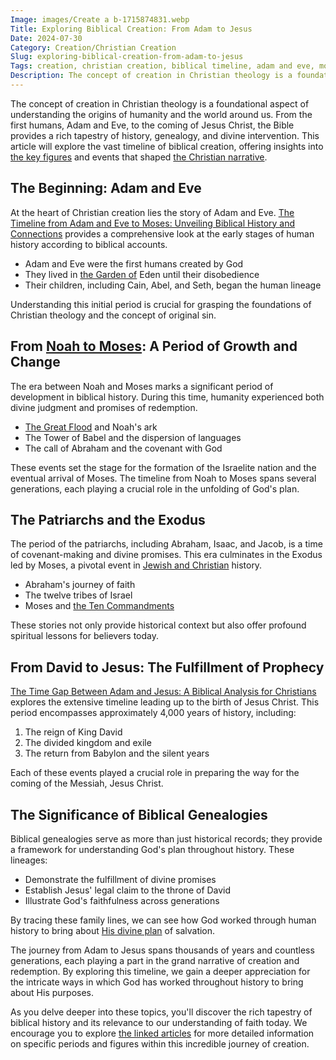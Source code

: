 ```yaml
---
Image: images/Create a b-1715874831.webp
Title: Exploring Biblical Creation: From Adam to Jesus
Date: 2024-07-30
Category: Creation/Christian Creation
Slug: exploring-biblical-creation-from-adam-to-jesus
Tags: creation, christian creation, biblical timeline, adam and eve, moses, jesus, biblical history, pillar
Description: The concept of creation in Christian theology is a foundational aspect of understanding the origins of humanity and the world around us From the first humans Adam and Eve to the coming of Jesus Christ the Bible provides a rich tapestry of history genealogy and divine intervention This article will
---
```


The concept of creation in Christian theology is a foundational aspect of understanding the origins of humanity and the world around us. From the first humans, Adam and Eve, to the coming of Jesus Christ, the Bible provides a rich tapestry of history, genealogy, and divine intervention. This article will explore the vast timeline of biblical creation, offering insights into [the key figures](/debunking-5-common-myths-about-christianity) and events that shaped [the Christian narrative](/christian-historical-revisionism).

## The Beginning: Adam and Eve

At the heart of Christian creation lies the story of Adam and Eve. [The Timeline from Adam and Eve to Moses: Unveiling Biblical History and Connections](/the-timeline-from-adam-and-eve-to-moses-unveiling-biblical-history-and-connections) provides a comprehensive look at the early stages of human history according to biblical accounts. 

- Adam and Eve were the first humans created by God
- They lived in [the Garden of](/the-timeline-from-adam-and-eve-to-moses-unveiling-biblical-history-and-connections) Eden until their disobedience
- Their children, including Cain, Abel, and Seth, began the human lineage

Understanding this initial period is crucial for grasping the foundations of Christian theology and the concept of original sin.

## From [Noah to Moses](/the-timeline-from-adam-and-eve-to-moses-unveiling-biblical-history-and-connections): A Period of Growth and Change

The era between Noah and Moses marks a significant period of development in biblical history. During this time, humanity experienced both divine judgment and promises of redemption. 

* [The Great Flood](/the-timeline-from-adam-and-eve-to-moses-unveiling-biblical-history-and-connections) and Noah's ark
* The Tower of Babel and the dispersion of languages
* The call of Abraham and the covenant with God

These events set the stage for the formation of the Israelite nation and the eventual arrival of Moses. The timeline from Noah to Moses spans several generations, each playing a crucial role in the unfolding of God's plan.

## The Patriarchs and the Exodus

The period of the patriarchs, including Abraham, Isaac, and Jacob, is a time of covenant-making and divine promises. This era culminates in the Exodus led by Moses, a pivotal event in [Jewish and Christian](/understanding-the-differences-between-messianic-judaism-and-christianity-a-comprehensive-guide) history.

* Abraham's journey of faith
* The twelve tribes of Israel
* Moses and [the Ten Commandments](/unveiling-the-biblical-significance-of-the-number-2-a-comprehensive-guide-for-christian-readers)

These stories not only provide historical context but also offer profound spiritual lessons for believers today.

## From David to Jesus: The Fulfillment of Prophecy

[The Time Gap Between Adam and Jesus: A Biblical Analysis for Christians](/the-time-gap-between-adam-and-jesus-a-biblical-analysis-for-christians) explores the extensive timeline leading up to the birth of Jesus Christ. This period encompasses approximately 4,000 years of history, including:

1. The reign of King David
2. The divided kingdom and exile
3. The return from Babylon and the silent years

Each of these events played a crucial role in preparing the way for the coming of the Messiah, Jesus Christ.

## The Significance of Biblical Genealogies

Biblical genealogies serve as more than just historical records; they provide a framework for understanding God's plan throughout history. These lineages:

- Demonstrate the fulfillment of divine promises
- Establish Jesus' legal claim to the throne of David
- Illustrate God's faithfulness across generations

By tracing these family lines, we can see how God worked through human history to bring about [His divine plan](/the-ultimate-journey-from-nazareth-to-bethlehem-in-the-bible-a-christian-exploration) of salvation.



The journey from Adam to Jesus spans thousands of years and countless generations, each playing a part in the grand narrative of creation and redemption. By exploring this timeline, we gain a deeper appreciation for the intricate ways in which God has worked throughout history to bring about His purposes.

As you delve deeper into these topics, you'll discover the rich tapestry of biblical history and its relevance to our understanding of faith today. We encourage you to explore [the linked articles](/unlocking-your-divine-potential-comprehensive-guide-spiritual-gifts) for more detailed information on specific periods and figures within this incredible journey of creation.